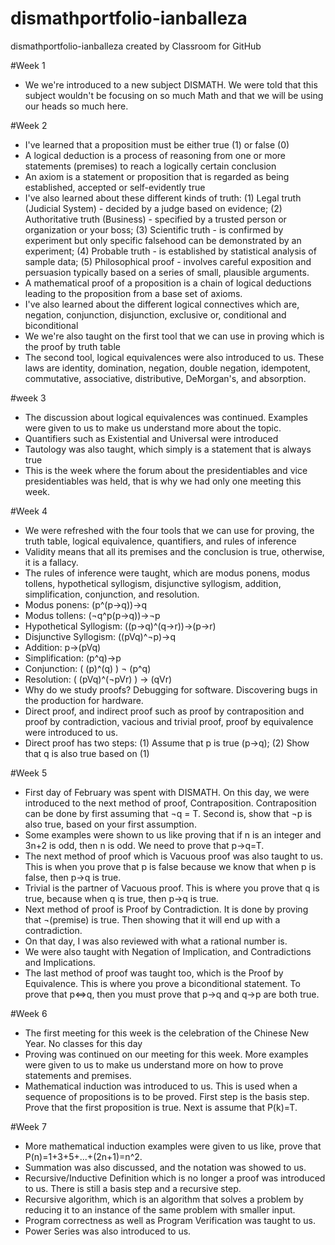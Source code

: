 # dismathportfolio-ianballeza
dismathportfolio-ianballeza created by Classroom for GitHub

#Week 1
- We we're introduced to a new subject DISMATH. We were told that this subject wouldn't be focusing on so much Math and that we will be using our heads so much here.

#Week 2
- I've learned that a proposition must be either true (1) or false (0)
- A logical deduction is a process of reasoning from one or more statements (premises) to reach a logically certain conclusion
- An axiom is a statement or proposition that is regarded as being established, accepted or self-evidently true
- I've also learned about these different kinds of truth:
(1) Legal truth (Judicial System) - decided by a judge based on evidence;
(2) Authoritative truth (Business) - specified by a trusted person or organization or your boss;
(3) Scientific truth - is confirmed by experiment but only specific falsehood can be demonstrated by an experiment;
(4) Probable truth - is established by statistical analysis of sample data;
(5) Philosophical proof - involves careful exposition and persuasion typically based on a series of small, plausible arguments.
- A mathematical proof of a proposition is a chain of logical deductions leading to the proposition from a base set of axioms.
- I've also learned about the different logical connectives which are, negation, conjunction, disjunction, exclusive or, conditional and biconditional
- We we're also taught on the first tool that we can use in proving which is the proof by truth table
- The second tool, logical equivalences were also introduced to us. These laws are identity, domination, negation, double negation, idempotent, commutative, associative, distributive, DeMorgan's, and absorption.

#week 3
- The discussion about logical equivalences was continued. Examples were given to us to make us understand more about the topic.
- Quantifiers such as Existential and Universal were introduced
- Tautology was also taught, which simply is a statement that is always true
- This is the week where the forum about the presidentiables and vice presidentiables was held, that is why we had only one meeting this week.

#Week 4
- We were refreshed with the four tools that we can use for proving, the truth table, logical equivalence, quantifiers, and rules of inference
- Validity means that all its premises and the conclusion is true, otherwise, it is a fallacy.
- The rules of inference were taught, which are modus ponens, modus tollens, hypothetical syllogism, disjunctive syllogism, addition, simplification, conjunction, and resolution.
- Modus ponens: (p^(p→q))→q
- Modus tollens: (¬q^p(p→q))→¬p
- Hypothetical Syllogism: ((p→q)^(q→r))→(p→r)
- Disjunctive Syllogism: ((pVq)^¬p)→q
- Addition: p→(pVq)
- Simplification: (p^q)→p
- Conjunction: ( (p)^(q) ) ¬ (p^q)
- Resolution: ( (pVq)^(¬pVr) ) → (qVr)
- Why do we study proofs? Debugging for software. Discovering bugs in the production for hardware.
- Direct proof, and indirect proof such as proof by contraposition and proof by contradiction, vacious and trivial proof, proof by equivalence were introduced to us.
- Direct proof has two steps: (1) Assume that p is true (p→q);
(2) Show that q is also true based on (1)

#Week 5
- First day of February was spent with DISMATH. On this day, we were introduced to the next method of proof, Contraposition. Contraposition can be done by first assuming that ¬q = T. Second is, show that ¬p is also true, based on your first assumption.
- Some examples were shown to us like proving that if n is an integer and 3n+2 is odd, then n is odd. We need to prove that p→q=T.
- The next method of proof which is Vacuous proof was also taught to us. This is when you prove that p is false because we know that when p is false, then p→q is true.
- Trivial is the partner of Vacuous proof. This is where you prove that q is true, because when q is true, then p→q is true.
- Next method of proof is Proof by Contradiction. It is done by proving that ¬(premise) is true. Then showing that it will end up with a contradiction.
- On that day, I was also reviewed with what a rational number is.
- We were also taught with Negation of Implication, and Contradictions and Implications.
- The last method of proof was taught too, which is the Proof by Equivalence. This is where you prove a biconditional statement. To prove that p⇔q,  then you must prove that p→q and q→p are both true.

#Week 6
- The first meeting for this week is the celebration of the Chinese New Year. No classes for this day
- Proving was continued on our meeting for this week. More examples were given to us to make us understand more on how to prove statements and premises.
- Mathematical induction was introduced to us. This is used when a sequence of propositions is to be proved. First step is the basis step. Prove that the first proposition is true. Next is assume that P(k)=T.
 
#Week 7
- More mathematical induction examples were given to us like, prove that P(n)=1+3+5+...+(2n+1)=n^2.
- Summation was also discussed, and the notation was showed to us.
- Recursive/Inductive Definition which is no longer a proof was introduced to us. There is still a basis step and a recursive step.
- Recursive algorithm, which is an algorithm that solves a problem by reducing it to an instance of the same problem with smaller input.
- Program correctness as well as Program Verification was taught to us.
- Power Series was also introduced to us.

